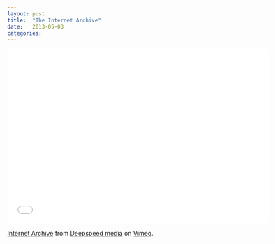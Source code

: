 ```yaml
---
layout: post
title:  "The Internet Archive"
date:   2013-05-03
categories: 
---
```


<iframe src="//player.vimeo.com/video/59207751" width="600" height="400" frameborder="0" webkitallowfullscreen mozallowfullscreen allowfullscreen></iframe> <p><a href="http://vimeo.com/59207751">Internet Archive</a> from <a href="http://vimeo.com/deepspeed">Deepspeed media</a> on <a href="https://vimeo.com">Vimeo</a>.</p>
